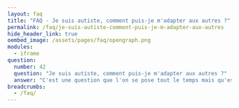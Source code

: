 ```yaml
---
layout: faq
title: "FAQ - Je suis autiste, comment puis-je m'adapter aux autres ?"
permalink: /faq/je-suis-autiste-comment-puis-je-m-adapter-aux-autres
hide_header_link: true
oembed_image: /assets/pages/faq/opengraph.png
modules:
  - iframe
question: 
  number: 42
  question: "Je suis autiste, comment puis-je m'adapter aux autres ?"
  answer: "C'est une question que l'on se pose tout le temps mais qu'est-ce que cela signifie ? Tout le monde est différent donc comment peut-on s'adapter pour tout le monde ?Bien que les personnes autistes sont difficilement acceptées par leurs pairs, cela ne signifie pas que vous devez changer qui vous êtes pour « correspondre » à ce que le monde autour de vous appelle la « normalité ». Si vous n'êtes accepté dans un groupe, c'est probablement que le problème vient du groupe, pas de vous. Il est mieux de trouver un groupe dans lequel vous pouvez être inclus et participer en étant vous-même. La principale chose à retenir est que vous devez faire de votre mieux pour être respectueux et courtois. Vous devez également montrer un intérêt dans ce qui intéresse les autres personnes du groupe et essayez de coopérer avec tout le monde. "
breadcrumbs:
  - /faq/
---
```


